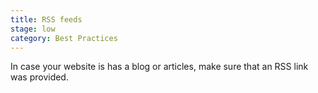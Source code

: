 ```yaml
---
title: RSS feeds
stage: low
category: Best Practices
---
```


In case your website is has a blog or articles, make sure that an RSS link was provided.
